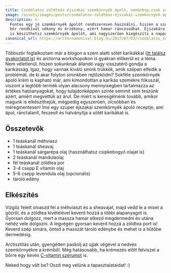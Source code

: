 ```yaml
---
title: Csodálatos zöldteás éjszakai szemkörnyék ápoló, nem&nbsp;csak sötét&nbsp;karikákra
image: /assets/images/posts/csodalatos-zoldteas-ejszakai-szemkornyek-apolo-nem-csak-sotet-karikakra-social.jpg
description: >-
  Fontos egy jó szemkörnyék ápolót rendszeresen használni, hiszen a szemkörnyéki
  bőr rendkívül vékony és érzékeny, ezért hamar ráncosodhat. Éjszakára azonban magad
  is készíthetsz szemkörnyék ápolót, ami nagyszerűen kiegészíti a nappali krémet.
canonical_url: https://arctornamonival.blog.hu/2017/07/03/csodalatos_zoldteas_ejszakai_szemkornyek_apolo_nem_csak_sotet_karikakra
---
```


Többször foglalkoztam már a blogon a szem alatti sötét karikákkal
([itt találsz gyakorlatot is][karika])
és arctorna workshopokon is gyakran előkerül ez a téma. Nem véletlenül, hiszen
sokunknak állandó vagy visszatérő gondja a karikásság. Igaz, hogy vannak kiváló
smink trükkök, amik szépen elfedik a problémát, de ki akar folyton sminkben
rejtőzködni? Sokféle szemkörnyék ápoló krém is kapható már, ami kimondottan a
karikás szemekre fókuszál, viszont a legtöbb termék olyan alacsony mennyiségben
tartalmazza az értékes hatóanyagokat, hogy tulajdonképpen szinte semmit sem
teszünk azért, amiért megvettük az árut. De miért is keresgélnénk tovább, amikor
magunk is elkészíthejük, mégpedig egyszerűen, olcsóbban és méregmentesen! Íme egy
szuper éjszakai szemkörnyék ápoló receptje, ami ápol, ránctalanít, feszesít és
halványítja a sötét karikákat is.

## Összetevők

*   1 teáskanál méhviasz
*   1 teáskanál sheavaj
*   1 teáskanál sárgarépa olaj (használhatsz csipkebogyó olajat is)
*   2 teáskanál mandulaolaj
*   fél teáskanál zöldtea por
*   3-4 csepp E vitamin olaj
*   5-6 csepp levendula olaj (opcionális)
*   tároló edény

## Elkészítés

Vízgőz felett olvaszd fel a méhviaszt és a sheavajat, majd vedd le a mixet a
gőzről, és a zöldtea kivételével keverd hozzá a többi alapanyagot is. Gyorsan
dolgozz, mert a massza hamar elkezd megdermedni és utána nehéz vele dolgozni. A
legvégén gyorsan keverd hozzá a zöldtea port is! Keverd szép simára, öntsd a
masszát tároló edénybe és mehet is a hűtőbe dermedésig.

Arctisztítás után, gyengéden paskolj az ujjak végével a nedves szemkörnyékre a
krémből. Még hatásosabb, ha krémezés előtt felviszel a bőrre egy kevés
[C-vitamin szérumot][cvitamin] is.

Neked hogy vált be? Oszd meg velünk a tapasztalataidat! :)

[karika]: http://arctornamonival.blog.hu/2016/11/18/szem_alatti_karikak_eltuntetese
[cvitamin]: http://arctornamonival.blog.hu/2017/05/22/szamuzd_a_rancokat_sajat_keszitesu_szerummal
